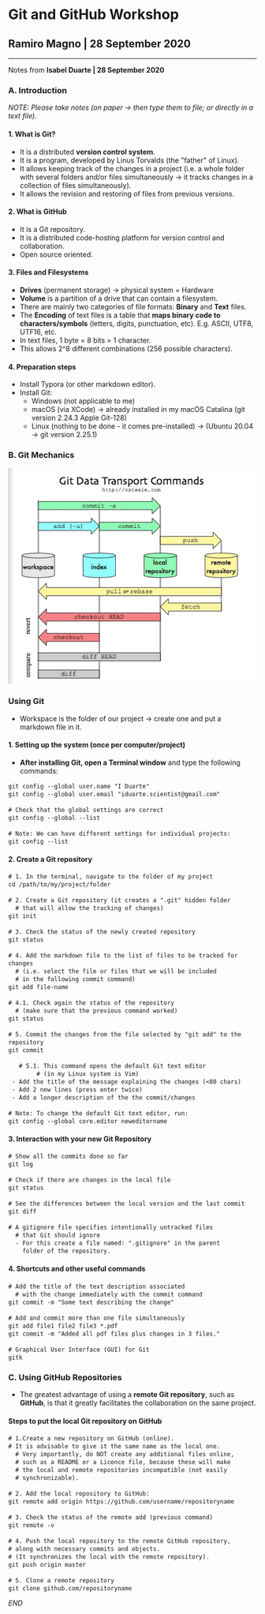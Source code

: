 # Git and GitHub Workshop

## Ramiro Magno | 28 September 2020
---
Notes from **Isabel Duarte | 28 September 2020**

### A. Introduction
*NOTE: Please take notes (on paper -> then type them to file; or directly in a text file).*

#### 1. What is Git?
+ It is a distributed **version control system**.
+ It is a program, developed by Linus Torvalds (the "father" of Linux).
+ It allows keeping track of the changes in a project (i.e. a whole folder with several folders and/or files simultaneously -> it tracks changes in a collection of files simultaneously).
+ It allows the revision and restoring of files from previous versions.

#### 2. What is GitHub
+ It is a Git repository.
+ It is a distributed code-hosting platform for version control and collaboration.
+ Open source oriented.

#### 3. Files and Filesystems
+ **Drives** (permanent storage) -> physical system = Hardware
+ **Volume** is a partition of a drive that can contain a filesystem.
+ There are mainly two categories of file formats: **Binary** and **Text** files.
+ The **Encoding** of text files is a table that **maps binary code to characters/symbols** (letters, digits, punctuation, etc). E.g. ASCII, UTF8, UTF16, etc.  
+ In text files, 1 byte = 8 bits = 1 character.
+ This allows 2^8 different combinations (256 possible characters).  

#### 4. Preparation steps
+ Install Typora (or other markdown editor).
+ Install Git:   
  - Windows (not applicable to me)   
  - macOS (via XCode) -> already installed in my macOS Catalina (git version 2.24.3 Apple Git-128)
  - Linux (nothing to be done - it comes pre-installed) -> (Ubuntu 20.04 -> git version 2.25.1)

### B. Git Mechanics
![Git Data Transport Commands](./git-mechanics.png)

### Using Git
+ Workspace is the folder of our project -> create one and put a markdown file in it.

#### 1. Setting up the system (once per computer/project)

+ **After installing Git, open a Terminal window** and type the following commands:

```
git config --global user.name "I Duarte"
git config --global user.email "iduarte.scientist@gmail.com"

# Check that the global settings are correct
git config --global --list

# Note: We can have different settings for individual projects:
git config --list

```

#### 2. Create a Git repository

```
# 1. In the terminal, navigate to the folder of my project
cd /path/to/my/project/folder

# 2. Create a Git repository (it creates a ".git" hidden folder
  # that will allow the tracking of changes)
git init

# 3. Check the status of the newly created repository
git status

# 4. Add the markdown file to the list of files to be tracked for changes
  # (i.e. select the file or files that we will be included
  # in the following commit command)
git add file-name

# 4.1. Check again the status of the repository
  # (make sure that the previous command worked)
git status

# 5. Commit the changes from the file selected by "git add" to the repository
git commit

   # 5.1. This command opens the default Git text editor
        # (in my Linux system is Vim)
 - Add the title of the message explaining the changes (<80 chars)
 - Add 2 new lines (press enter twice)
 - Add a longer description of the the commit/changes

# Note: To change the default Git text editor, run:
git config --global core.editor neweditorname

```

#### 3. Interaction with your new Git Repository

```
# Show all the commits done so far
git log

# Check if there are changes in the local file
git status

# See the differences between the local version and the last commit
git diff

# A gitignore file specifies intentionally untracked files
  # that Git should ignore
  - For this create a file named: ".gitignore" in the parent
    folder of the repository.

```

#### 4. Shortcuts and other useful commands

```
# Add the title of the text description associated
  # with the change immediately with the commit command
git commit -m "Some text describing the change"

# Add and commit more than one file simultaneously
git add file1 file2 file3 *.pdf
git commit -m "Added all pdf files plus changes in 3 files."

# Graphical User Interface (GUI) for Git
gitk

```

### C. Using GitHub Repositories

+ The greatest advantage of using a **remote Git repository**, such as **GitHub**, is that it greatly facilitates the collaboration on the same project.

#### Steps to put the local Git repository on GitHub
```
# 1.Create a new repository on GitHub (online).
# It is advisable to give it the same name as the local one.
  # Very importantly, do NOT create any additional files online,
  # such as a README or a Licence file, because these will make
  # the local and remote repositories incompatible (not easily
  # synchronizable).

# 2. Add the local repository to GitHub:
git remote add origin https://github.com/username/repositoryname

# 3. Check the status of the remote add (previous command)
git remote -v

# 4. Push the local repository to the remote GitHub repository,
# along with necessary commits and objects.
# (It synchronizes the local with the remote repository).
git push origin master

# 5. Clone a remote repository
git clone github.com/repositoryname

```

_END_
